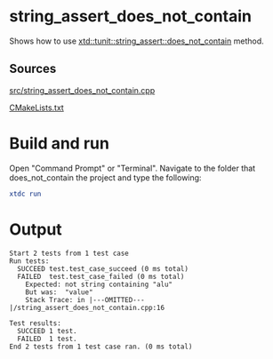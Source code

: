 # string_assert_does_not_contain

Shows how to use [xtd::tunit::string_assert::does_not_contain](https://gammasoft71.github.io/xtd/reference_guides/latest/classxtd_1_1tunit_1_1string__assert.html#a45a645260827fdfe499f279a87b77311) method.

## Sources

[src/string_assert_does_not_contain.cpp](src/string_assert_does_not_contain.cpp)

[CMakeLists.txt](CMakeLists.txt)

# Build and run

Open "Command Prompt" or "Terminal". Navigate to the folder that does_not_contain the project and type the following:

```cmake
xtdc run
```

# Output

```
Start 2 tests from 1 test case
Run tests:
  SUCCEED test.test_case_succeed (0 ms total)
  FAILED  test.test_case_failed (0 ms total)
    Expected: not string containing "alu"
    But was:  "value"
    Stack Trace: in |---OMITTED---|/string_assert_does_not_contain.cpp:16

Test results:
  SUCCEED 1 test.
  FAILED  1 test.
End 2 tests from 1 test case ran. (0 ms total)
```
